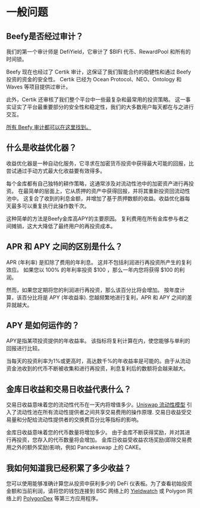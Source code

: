# 一般问题

## Beefy是否经过审计？

我们的第一个审计师是 DefiYield，它审计了 $BIFI 代币、RewardPool 和所有的时间锁。

Beefy 现在也经过了 Certik 审计，这保证了我们智能合约的稳健性和通过 Beefy 投资的资金的安全性。 Certik 已经为 Ocean Protocol、NEO、Ontology 和 Waves 等项目提供过审计。

此外，Certik 还审核了我们整个平台中一些最复杂和最常用的投资策略。 这一事实证实了平台最重要部分的安全性和稳定性，我们的大多数用户每天都在与之进行交互。

[所有 Beefy 审计都可以在这里找到。](https://github.com/beefyfinance/beefy-audits)

## 什么是收益优化器？

收益优化器是一种自动化服务，它寻求在加密货币投资中获得最大可能的回报，比尝试通过手动方式最大化收益要有效得多。

每个金库都有自己独特的耕作策略，这通常涉及对流动性池中的加密资产进行再投资。 在最简单的层面上，它从质押的资产中获得回报，并将其重新投资回流动性池中。 这复合了收到的利息金额，并增加了基于质押数额的收益。收益优化器每天最多可以重复执行此操作数千次。

这种简单的方法是Beefy金库高APY的主要原因。 复利费用在所有金库参与者之间摊销，这大大降低了最终用户的再投资成本。

## APR 和 APY 之间的区别是什么？

APR \(年利率\) 是扣除了费用的年利息。 这并不包括利润进行再投资所产生的复利效应。 如果您以 100% 的年利率投资 $100 ，那么一年内您将获得 $100 的利润。

然而，如果您定期将您的利润进行再投资，那么该百分比将会增加。 按年度计算，该百分比将是 APY \(年收益率\). 您越频繁地进行复利，APR 和 APY 之间的差异就越大。

## APY 是如何运作的？

APY是指某项投资提供的年收益率。 该指标将复利计算在内，使您能够与单利的回报进行比较。

当每天的投资利率为1%或更高时，高达数千%的年收益率是可能的。由于从流动资金池收到的代币不断被收集和进行再投资，利息复利后的数额将会越来越大。

## 金库日收益和交易日收益代表什么？

交易日收益意味着您的流动性代币在一天内将增值多少。[Uniswap 流动性模型](https://uniswap.org/docs/v2/advanced-topics/fees/) 引入了流动性池在所有流动性提供者之间共享交易费用的操作原理. 交易日收益受交易量和分配给流动性提供者的交换费百分比等指标的影响。

金库日收益意味着您的代币数量将增加多少。 由于金库不断获得奖励，并对其进行再投资，您存入的代币数量将会增加。 金库日收益受收益农场奖励\(即除交易费用之外的额外奖励\)影响，例如 Pancakeswap 上的 CAKE。

## 我如何知道我已经积累了多少收益？

您可以使用能够准确计算您从投资中获利多少的 DeFi 仪表板。为了查看初始投资金额和当前利润，请将您的钱包连接到 BSC 网络上的 [Yieldwatch](https://yieldwatch.net/) 或 Polygon 网络上的 [PolygonDex](https://polygondex.com/track/yield/yieldMeBroDawg.aspx) 等第三方应用程序。

